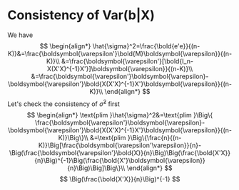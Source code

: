 # Consistency of Var(b|X)

We have
$$
\begin{align*}
    \hat{\sigma}^2=\frac{\bold{e'e}}{(n-K)}&=\frac{\boldsymbol{\varepsilon'}\bold{M}\boldsymbol{\varepsilon}}{(n-K)}\\
    &=\frac{\boldsymbol{\varepsilon'}[\bold{I_n-X(X'X)^{-1}X'}]\boldsymbol{\varepsilon}}{(n-K)}\\
    &=\frac{\boldsymbol{\varepsilon'}\boldsymbol{\varepsilon}-\boldsymbol{\varepsilon'}\bold{X(X'X)^{-1}X'}\boldsymbol{\varepsilon}}{(n-K)}\\
\end{align*}
$$
Let's check the consistency of $\hat{\sigma}^2$ first
$$
\begin{align*}
    \text{plim }\hat{\sigma}^2&=\text{plim }\Big\{ \frac{\boldsymbol{\varepsilon'}\boldsymbol{\varepsilon}-\boldsymbol{\varepsilon'}\bold{X(X'X)^{-1}X'}\boldsymbol{\varepsilon}}{(n-K)}\Big\}\\
    &=\text{plim }\Big\{\frac{n}{(n-K)}\Big[\frac{\boldsymbol{\varepsilon'\varepsilon}}{n}-\Big(\frac{\boldsymbol{\varepsilon'}\bold{X}}{n}\Big)\Big(\frac{\bold{X'X}}{n}\Big)^{-1}\Big(\frac{\bold{X'}\boldsymbol{\varepsilon}}{n}\Big)\Big]\Big\}\\
\end{align*}
$$
$$
\Big(\frac{\bold{X'X}}{n}\Big)^{-1}
$$